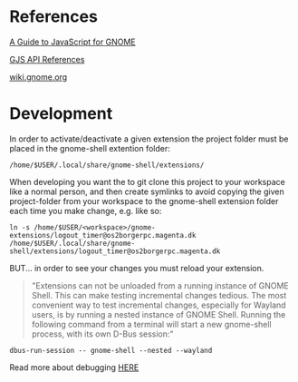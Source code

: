 # References

[A Guide to JavaScript for GNOME](https://gjs.guide/)

[GJS API References](https://gjs-docs.gnome.org/)

[wiki.gnome.org](https://wiki.gnome.org/)

# Development

In order to activate/deactivate a given extension the project folder must be placed in the gnome-shell extention folder:

```/home/$USER/.local/share/gnome-shell/extensions/```

When developing you want the to git clone this project to your workspace like a normal person, and then create symlinks to avoid copying the given project-folder from your workspace to the gnome-shell extension folder each time you make change, e.g. like so:

```ln -s /home/$USER/<workspace>/gnome-extensions/logout_timer@os2borgerpc.magenta.dk /home/$USER/.local/share/gnome-shell/extensions/logout_timer@os2borgerpc.magenta.dk```

BUT... in order to see your changes you must reload your extension.

> "Extensions can not be unloaded from a running instance of GNOME Shell. This can make testing incremental changes tedious. The most convenient way to test incremental changes, especially for Wayland users, is by running a nested instance of GNOME Shell. Running the following command from a terminal will start a new gnome-shell process, with its own D-Bus session:"

```dbus-run-session -- gnome-shell --nested --wayland```

Read more about debugging [HERE](https://gjs.guide/extensions/development/debugging.html)